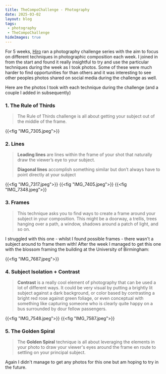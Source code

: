 ```yaml
---
title: TheCompoChallenge - Photography
date: 2025-03-02
layout: blog
tags:
 - photography
 - TheCompoChallenge
hideImages: true
---
```


For 5 weeks, [Hiro](https://www.hiro.report) ran a photography challenge series with the aim to focus on different techniques in photographic composition each week.  I joined in from the start and found it really insightful to try and use the particular techniques during the week as I took photos. Some of these were much harder to find opportunities for than others and it was interesting to see other peoples photos shared on social media during the challenge as well. 

Here are the photos I took with each technique during the challenge (and a couple I added in subsequently)

### 1. The Rule of Thirds

> The Rule of Thirds challenge is all about getting your subject out of the middle of the frame. 

{{<fig "IMG_7305.jpeg">}}

### 2. Lines

> **Leading lines** are lines within the frame of your shot that naturally draw the viewer’s eye to your subject.
> 
> **Diagonal lines** accomplish something similar but don’t always have to point directly at your subject 

{{<fig "IMG_7317.jpeg">}}
{{<fig "IMG_7405.jpeg">}}
{{<fig "IMG_7348.jpeg">}}

### 3. Frames

> This technique asks you to find ways to create a frame around your subject in your composition. This might be a doorway, a trellis, trees hanging over a path, a window, shadows around a patch of light, and so on.

I struggled with this one - whilst I found possible frames - there wasn't a subject around to frame them with! After the week I managed to get this one with the blossom framing the building at the University of Birmingham:

{{<fig "IMG_7687.jpeg">}}


### 4. Subject Isolation + Contrast

> **Contrast** is a really cool element of photography that can be used a lot of different ways. It could be very visual by putting a brightly lit subject against a dark background, or color based by contrasting a bright red rose against green foliage, or even conceptual with something like capturing someone who is clearly quite happy on a bus surrounded by dour fellow passengers.

{{<fig "IMG_7548.jpeg">}}
{{<fig "IMG_7587.jpeg">}}

### 5. The Golden Spiral

> The **Golden Spiral** technique is all about leveraging the elements in your photo to draw your viewer's eyes around the frame en route to settling on your principal subject.

Again I didn't manage to get any photos for this one but am hoping to try in the future.